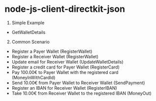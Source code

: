 # node-js-client-directkit-json

1. Simple Example
  - GetWalletDetails
2. Common Scenario
  - Register a Payer Wallet (RegisterWallet)
  - Register a Receiver Wallet (RegisterWallet)
  - Update email for Receiver Wallet (UpdateWalletDetails)
  - Register a credit card for Payer Wallet (RegisterCard)
  - Pay 100.00€ to Payer Wallet with the registered card (MoneyInWithCardId)
  - Send 10.00€ from Payer Wallet to Receiver Wallet (SendPayment)
  - Register an IBAN for Receiver Wallet (RegisterIBAN)
  - Take 10.00€ from Receiver Wallet to the registered IBAN (MoneyOut)
